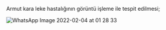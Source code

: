 Armut kara leke hastalığının görüntü işleme ile tespit edilmesi;

![WhatsApp Image 2022-02-04 at 01 28 33](https://user-images.githubusercontent.com/73136159/152440522-82fd9c96-6667-491c-8f6d-c324099ca9ad.jpeg)
